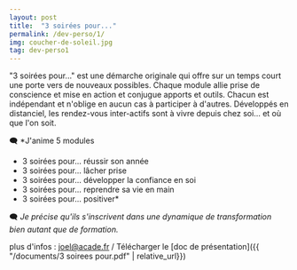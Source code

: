 ```yaml
---
layout: post
title:  "3 soirées pour..."
permalink: /dev-perso/1/
img: coucher-de-soleil.jpg
tag: dev-perso1
---
```

"3 soirées pour..." est une démarche originale qui offre sur un temps court une porte vers de nouveaux possibles.
Chaque module allie prise de conscience et mise en action et conjugue apports et outils. Chacun est indépendant et n'oblige en aucun cas à participer à d'autres.
Développés en distanciel, les rendez-vous inter-actifs sont à vivre depuis chez soi... et où que l'on soit.

🗨 *J'anime 5 modules
- 3 soirées pour... réussir son année
- 3 soirées pour... lâcher prise
- 3 soirées pour... développer la confiance en soi
- 3 soirées pour... reprendre sa vie en main
- 3 soirées pour... positiver*

🗨 *Je précise qu'ils s'inscrivent dans une dynamique de transformation bien autant que de formation.*


plus d'infos : [joel@acade.fr](mailto:joel@acade.fr)   /   Télécharger le [doc de présentation]({{ "/documents/3 soirees pour.pdf" | relative_url}})
